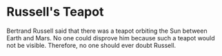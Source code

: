 # Russell's Teapot

Bertrand Russell said that there was a teapot orbiting the Sun between Earth and
Mars. No one could disprove him because such a teapot would not be visible.
Therefore, no one should ever doubt Russell.
